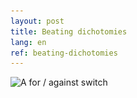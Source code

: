 ```yaml
---
layout: post
title: Beating dichotomies
lang: en
ref: beating-dichotomies
---
```


<img srcset="/images/beating-dichotomies/for-against-switch@1x.png 1x, /images/beating-dichotomies/for-against-switch@2x.png  2x, /images/beating-dichotomies/for-against-switch@2x.png  4x" width="183" src="/images/beating-dichotomies/for-against-switch@1x.png" alt="A for / against switch" />
